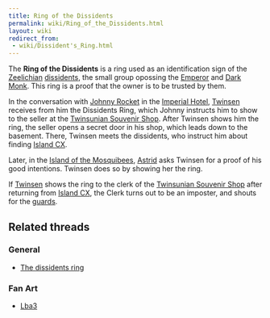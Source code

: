 ```yaml
---
title: Ring of the Dissidents
permalink: wiki/Ring_of_the_Dissidents.html
layout: wiki
redirect_from:
 - wiki/Dissident's_Ring.html
---
```


The **Ring of the Dissidents** is a ring used as an identification sign
of the [Zeelichian](Zeelich "wikilink")
[dissidents](dissident "wikilink"), the small group opossing the
[Emperor](Emperor "wikilink") and [Dark Monk](Dark_Monk "wikilink").
This ring is a proof that the owner is to be trusted by them.

In the conversation with [Johnny Rocket](Johnny_Rocket "wikilink") in
the [Imperial Hotel](Imperial_Hotel "wikilink"),
[Twinsen](Twinsen "wikilink") receives from him the Dissidents Ring,
which Johnny instructs him to show to the seller at the [Twinsunian
Souvenir Shop](Twinsunian_Souvenir_Shop "wikilink"). After Twinsen shows
him the ring, the seller opens a secret door in his shop, which leads
down to the basement. There, Twinsen meets the dissidents, who instruct
him about finding [Island CX](Island_CX "wikilink").

Later, in the [Island of the
Mosquibees](Island_of_the_Mosquibees "wikilink"),
[Astrid](Astrid "wikilink") asks Twinsen for a proof of his good
intentions. Twinsen does so by showing her the ring.

If [Twinsen](Twinsen "wikilink") shows the ring to the clerk of the
[Twinsunian Souvenir Shop](Twinsunian_Souvenir_Shop "wikilink") after
returning from [Island CX](Island_CX "wikilink"), the Clerk turns out to
be an imposter, and shouts for the
[guards](Franco_Laser_Soldier "wikilink").

## Related threads

### General

- [The dissidents
  ring](https://forum.magicball.net/showthread.php?t=4632)

### Fan Art

- [Lba3](http://forum.magicball.net/showthread.php?p=112171#post112171)
